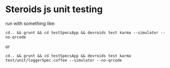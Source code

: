 # Steroids js unit testing

run with something like:

    cd.. && grunt && cd testSpecsApp && devroids test karma --simulator --no-qrcode

or

    cd.. && grunt && cd testSpecsApp && devroids test karma test/unit/loggerSpec.coffee --simulator --no-qrcode

